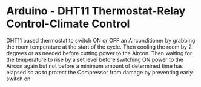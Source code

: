 # Arduino - DHT11 Thermostat-Relay Control-Climate Control
DHT11 based thermostat to switch ON or OFF an Airconditioner by grabbing the room temperature at the start of the cycle. Then cooling the room by 2 degrees or as needed before cutting power to the Aircon. Then waiting for the temperature to rise by a set level before switching ON power to the Aircon again but not before a minimum amount of determined time has elapsed so as to protect the Compressor from damage by preventing early switch on.
